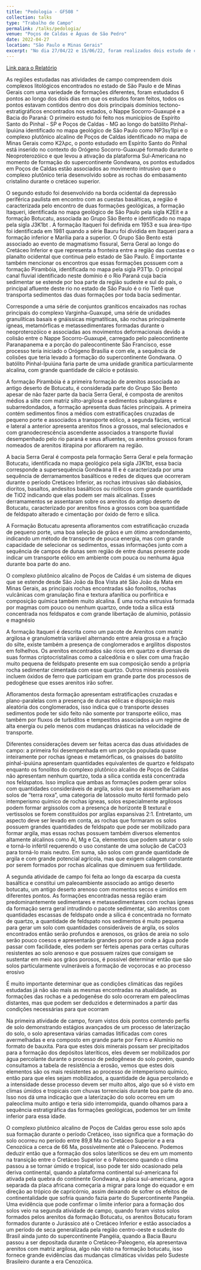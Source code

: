 ```yaml
---
title: "Pedologia - GF508 "
collection: talks
type: "Trabalho de Campo"
permalink: /talks/pedologia/ 
venue: "Poços de Caldas e Águas de São Pedro"
date: 2022-04-27
location: "São Paulo e Minas Gerais"
excerpt: "No dia 27/04/22 e 15/06/22, foram realizados dois estudo de campo na região de Poços de Caldas e de Águas de São Pedro, nestas atividades de campo, foram analisados 6 pontos contendo diferentes formações geológicas e pedogenéticas associadas às rochas sedimentares e metamórficas da Nappe Socorro-Guaxupé e da Bacia do Paraná, o intuito da atividade foi demonstrar como diferentes condições e composições de protólito podem alterar os processos pedogenéticos e produzir zonas econômicas úteis como solos férteis e minas de minérios como ferro e bauxita. Foram também analisadas técnicas de manejo e uso do solo especialmente com relação ao planejamento urbano desenvolvido pelos municípios com relação ao descarte de lixo e tratamento do lençol freático."
---
```


[Link para o Relatório](https://reysouza.github.io/geo/pedo.pdf)

 As regiões estudadas nas atividades de campo compreendem dois complexos litológicos encontrados no estado de São Paulo e de Minas Gerais com uma variedade de formações diferentes, foram estudados 6 pontos ao longo dos dois dias em que os estudos foram feitos, todos os pontos estavam contidos dentro dos dois principais domínios tectono-estratigráficos encontrados nos estados, o Nappe Socorro-Guaxupé e a Bacia do Paraná: O primeiro estudo foi feito nos municípios de Espírito Santo do Pinhal - SP e Poços de Caldas - MG ao longo do batólito Pinhal-Ipuiúna identificado no mapa geológico de São Paulo como NP3sγ1lpi e o complexo plutônico alcalino de Poços de Caldas identificado no mapa de Minas Gerais como K2λpc, o ponto estudado em Espírito Santo do Pinhal está inserido no contexto do Orógeno Socorro-Guaxupé formado durante o Neoproterozóico e que levou a ativação da plataforma Sul-Americana no momento de formação do supercontinente Gondwana, os pontos estudados em Poços de Caldas estão associados ao movimento intrusivo que o complexo plutônico teria desenvolvido sobre as rochas do embasamento cristalino durante o cretáceo superior. 

 O segundo estudo foi desenvolvido na borda ocidental da depressão periférica paulista em encontro com as cuestas basálticas, a região é caracterizada pelo encontro de duas formações geológicas, a formação Itaqueri, identificada no mapa geológico de São Paulo pela sigla K2Eit e a formação Botucatu, associada ao Grupo São Bento e identificado no mapa pela sigla J3K1bt . A formação Itaqueri foi definida em 1953 e sua área-tipo foi identificada em 1981 quando a série Bauru foi dividida em Itaqueri para a formação inferior e Marília para a superior. O Grupo São Bento está associado ao evento de magmatismo fissural, Serra Geral ao longo do Cretáceo Inferior e que representa a fronteira entre a região das cuestas e o planalto ocidental que continua pelo estado de São Paulo. É importante também mencionar os encontros que essas formações possuem com a formação Pirambóia, identificada no mapa pela sigla P3T1p. O principal canal fluvial identificado neste domínio é o Rio Paraná cuja bacia sedimentar se estende por boa parte da região sudeste e sul do país, o principal afluente deste rio no estado de São Paulo é o rio Tietê que transporta sedimentos das duas formações por toda bacia sedimentar.

 Corresponde a uma série de conjuntos graníticos encaixados nas rochas principais do complexo Varginha-Guaxupé, uma série de unidades granulíticas basais e gnáissicas migmatíticas, são rochas principalmente ígneas, metamórficas e metassedimentares formadas durante o neoproterozóico e associadas aos movimentos deformacionais devido a colisão entre o Nappe Socorro-Guaxupé, carregado pelo paleocontinente Paranapanema e a porção do paleocontinente São Francisco, esse processo teria iniciado o Orógeno Brasília e com ele, a sequência de colisões que teria levado a formação do supercontinente Gondwana. O batólito Pinhal-Ipuiúna faria parte de uma unidade granítica particularmente alcalina, com grande quantidade de cálcio e potássio.

 A formação Pirambóia é a primeira formação de arenitos associada ao antigo deserto de Botucatu, é considerada parte do Grupo São Bento apesar de não fazer parte da bacia Serra Geral, é composta de arenitos médios a silte com matriz silto-argilosa e sedimentos subangulares e subarredondados, a formação apresenta duas fácies principais. A primeira contém sedimentos finos a médios com estratificações cruzadas de pequeno porte e associados a transporte eólico, a segunda fácies, vertical e lateral a anterior apresenta arenitos finos a grossos, mal selecionados e com granodecrescência ascendente associados a transporte fluvial desempenhado pelo rio paraná e seus afluentes, os arenitos grossos foram nomeados de arenitos itirapina por aflorarem na região.

 A bacia Serra Geral é composta pela formação Serra Geral e pela formação Botucatu, identificada no mapa geológico pela sigla J3K1bt, essa bacia corresponde a supersequência Gondwana III e é caracterizada por uma sequência de derramamentos basálticos e redes de diques que ocorreram durante o período Cretáceo Inferior, as rochas intrusivas são diabásios, dioritos, basaltos, andesitos basálticos ou riolíticos com grande quantidade de TiO2 indicando que elas podem ser mais alcalinas. Esses derramamentos se assentaram sobre os arenitos do antigo deserto de Botucatu, caracterizado por arenitos finos a grossos com boa quantidade de feldspato alterado e cimentação por óxido de ferro e sílica.

A Formação Botucatu apresenta afloramentos com estratificação cruzada de pequeno porte, uma boa seleção de grãos e um ótimo arredondamento, indicando um método de transporte de pouca energia, mas com grande capacidade de selecionar os sedimentos, essas informações junto com a sequência de campos de dunas sem região de entre dunas presente pode indicar um transporte eólico em ambiente com pouca ou nenhuma água durante boa parte do ano.

 O complexo plutônico alcalino de Poços de Caldas é um sistema de diques que se estende desde São João da Boa Vista até São João da Mata em Minas Gerais, as principais rochas encontradas são fonolitos, rochas vulcânicas com granulação fina e textura afanítica ou porfirítica e composição química também muito alcalina. É uma rocha extrusiva formada por magmas com pouco ou nenhum quartzo, onde toda a sílica está concentrada nos feldspatos e com grande libertação de alumínio, potássio e magnésio

 A formação Itaqueri é descrita como um pacote de Arenitos com matriz argilosa e granulometria variável alternando entre areia grossa e a fração do silte, existe também a presença de conglomerados e argilitos dispostos em folhelhos. Os arenitos encontrados são ricos em quartzo e diversas de suas formas criptocristalinas como a calcedônia e o sílex com uma fração muito pequena de feldspato presente em sua composição sendo a própria rocha sedimentar cimentada com esse quartzo. Outros minerais possíveis incluem óxidos de ferro que participam em grande parte dos processos de pedogênese que esses arenitos irão sofrer.

 Afloramentos desta formação apresentam estratificações cruzadas e plano-paralelas com a presença de dunas eólicas e disposição mais aleatória dos conglomerados, isso indica que o transporte desses sedimentos pode ter sido feito não somente por transporte eólico, mas também por fluxos de turbiditos e tempestitos associados a um regime de alta energia ou pelo menos com mudanças drásticas na velocidade de transporte.

 Diferentes considerações devem ser feitas acerca das duas atividades de campo: a primeira foi desempenhada em um porção populada quase inteiramente por rochas ígneas e metamórficas, os gnaisses do batólito pinhal-ipuiúna apresentam quantidades equivalentes de quartzo e feldspato enquanto os fonolitos do complexo plutônico alcalino de Poços de Caldas não apresentam nenhum quartzo, toda a sílica contida está concentrada nos feldspatos. Isso implica que ambas as formações podem gerar solos com quantidades consideráveis de argila, solos que se assemelhariam aos solos de “terra roxa”, uma categoria de latossolo muito fértil formado pelo intemperismo químico de rochas ígneas, solos especialmente argilosos podem formar argissolos com a presença de horizonte B textural e vertissolos se forem constituídos por argilas expansivas 2:1. Entretanto, um aspecto deve ser levado em conta, as rochas que formaram os solos possuem grandes quantidades de feldspato que pode ser mobilizado para formar argila, mas essas rochas possuem também diversos elementos altamente alcalinos como Al, Mg e Ca, elementos que podem saturar o solo e torná-lo infértil requerendo o uso constante de uma solução de CaCO3 para torná-lo mais neutro. Em suma, são solos com grande quantidade de argila e com grande potencial agrícola, mas que exigem calagem constante por serem formados por rochas alcalinas que diminuem sua fertilidade.

 A segunda atividade de campo foi feita ao longo da escarpa da cuesta basáltica e constitui um paleoambiente associado ao antigo deserto botucatu, um antigo deserto arenoso com momentos secos e úmidos em diferentes pontos. As formações encontradas nessa região eram predominantemente sedimentares e metassedimentares com rochas ígneas da formação serra geral intrudindo o pacote sedimentar, são arenitos com quantidades escassas de feldspato onde a sílica é concentrada no formato de quartzo, a quantidade de feldspato nos sedimentos é muito pequena para gerar um solo com quantidades consideráveis de argila, os solos encontrados então serão profundos e arenosos, os grãos de areia no solo serão pouco coesos e apresentarão grandes poros por onde a água pode passar com facilidade, eles podem ser férteis apenas para certas culturas resistentes ao solo arenoso e que possuem raízes que consigam se sustentar em meio aos grãos porosos, é possível determinar então que são solos particularmente vulneráveis a formação de voçorocas e ao processo erosivo

 É muito importante determinar que as condições climáticas das regiões estudadas já não são mais as mesmas encontradas na atualidade, as formações das rochas e a pedogenêse do solo ocorreram em paleoclimas distantes, mas que podem ser deduzidos e determinados a partir das condições necessárias para que ocorram

 Na primeira atividade de campo, foram vistos dois pontos contendo perfis de solo demonstrando estágios avançados de um processo de laterização do solo, o solo apresentava várias camadas litificadas com cores avermelhadas e era composto em grande parte por Ferro e Alumínio no formato de bauxita. Para que estes dois minerais possam ser precipitados para a formação dos depósitos lateríticos, eles devem ser mobilizados por água percolante durante o processo de pedogênese do solo porém, quando consultamos a tabela de resistência a erosão, vemos que estes dois elementos são os mais resistentes ao processo de intemperismo químico, então para que eles sejam mobilizados, a quantidade de água percolando e a intensidade desse processo devem ser muito altos, algo que só é visto em climas úmidos e tropicais com chuvas torrenciais durante boa parte do ano. Isso nos dá uma indicação que a laterização do solo ocorreu em um paleoclima muito antigo e teria sido interrompida, quando olhamos para a sequência estratigráfica das formações geológicas, podemos ter um limite inferior para essa idade. 

 O complexo plutônico alcalino de Poços de Caldas gerou esse solo após sua formação durante o período Cretáceo, isso significa que a formação do solo ocorreu no período entre 89,8 Ma no Cretáceo Superior e a era Cenozóica a cerca de 66 Ma, possivelmente até o Paleoceno. Podemos deduzir então que a formação dos solos lateríticos se deu em um momento na transição entre o Cretáceo Superior e o Paleoceno quando o clima passou a se tornar úmido e tropical, isso pode ter sido ocasionado pela deriva continental, quando a plataforma continental sul-americana foi ativada pela quebra do continente Gondwana, a placa sul-americana, agora separada da placa africana começaria a migrar para longe do equador e em direção ao trópico de capricórnio, assim deixando de sofrer os efeitos de continentalidade que sofria quando fazia parte do Supercontinente Pangéia. Uma evidência que pode confirmar o limite inferior para a formação dos solos veio na segunda atividade de campo, quando foram vistos solos formados pelos arenitos da formação Botucatu, os arenitos Botucatu foram formados durante o Jurássico até o Cretáceo Inferior e estão associados a um período de seca generalizada pela região centro-oeste e sudeste do Brasil ainda junto do supercontinente Pangéia, quando a Bacia Bauru passou a ser depositada durante o Cretáceo-Paleogeno, ela apresentava arenitos com matriz argilosa, algo não visto na formação botucatu, isso fornece grande evidências das mudanças climáticas vividas pelo Sudeste Brasileiro durante a era Cenozóica.


